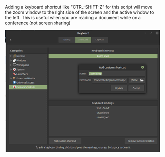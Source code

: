 Adding a keyboard shortcut like "CTRL-SHIFT-Z" for this script will move the zoom window to the right side of the screen and the active window to the left.  This is useful when you are reading a document while on a conference (not screen sharing)

![Alt text](/keyboard.png "Optional Title")
